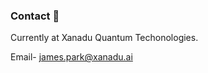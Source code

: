 ### Contact :bookmark_tabs: 

Currently at Xanadu Quantum Techonologies.

Email- james.park@xanadu.ai
